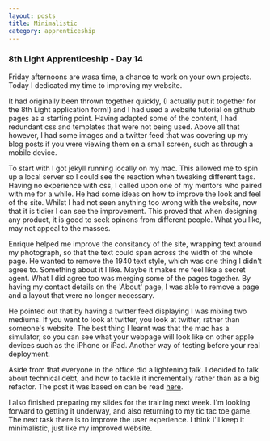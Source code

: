```yaml
---
layout: posts
title: Minimalistic
category: apprenticeship
---
```

### 8th Light Apprenticeship - Day 14

Friday afternoons are wasa time, a chance to work on your own projects. Today I dedicated my time to improving my website. 

<!--break-->

It had originally been thrown together quickly, (I actually put it together for the 8th Light application form!) and I had used a website tutorial on github pages as a starting point. Having adapted some of the content, I had redundant css and templates that were not being used. Above all that however, I had some images and a twitter feed that was covering up my blog posts if you were viewing them on a small screen, such as through a mobile device.

To start with I got jekyll running locally on my mac. This allowed me to spin up a local server so I could see the reaction when tweaking different tags. Having no experience with css, I called upon one of my mentors who paired with me for a while. He had some ideas on how to improve the look and feel of the site. Whilst I had not seen anything too wrong with the website, now that it is tidier I can see the improvement. This proved that when designing any product, it is good to seek opinons from different people. What you like, may not appeal to the masses.

Enrique helped me improve the consitancy of the site, wrapping text around my photograph, so that the text could span across the width of the whole page. He wanted to remove the 1940 text style, which was one thing I didn't agree to. Something about it I like. Maybe it makes me feel like a secret agent. What I did agree too was merging some of the pages together. By having my contact details on the 'About' page, I was able to remove a page and a layout that were no longer necessary.

He pointed out that by having a twitter feed displaying I was mixing two mediums. If you want to look at twitter, you look at twitter, rather than someone's website. The best thing I learnt was that the mac has a simulator, so you can see what your webpage will look like on other apple devices such as the iPhone or iPad. Another way of testing before your real deployment.

Aside from that everyone in the office did a lightening talk. I decided to talk about technical debt, and how to tackle it incrementally rather than as a big refactor. The post it was based on can be read [here](http://ronjeffries.com/xprog/articles/refactoring-not-on-the-backlog).

I also finished preparing my slides for the training next week. I'm looking forward to getting it underway, and also returning to my tic tac toe game. The next task there is to improve the user experience. I think I'll keep it minimalistic, just like my improved website.



